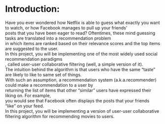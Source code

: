 # Introduction:
Have you ever wondered how Netflix is able to guess what exactly you want to watch, or how Facebook manages to pull up your friends’<br>
posts that you have been eager to read? Oftentimes, these mind guessing tasks are translated into a recommendation problem<br>
in which items are ranked based on their relevance scores and the top items are suggested to the user.<br>
In this project, you will be implementing one of the most widely used social recommendation paradigms<br>
, called user-user collaborative filtering (well, a simple version of it).<br>
The intuition behind the algorithm is that users who have the same “taste” are likely to like to same set of things.<br>
With such an assumption, a recommendation system (a.k.a.recommender) could make a recommendation to a user by<br>
returning the list of items that other “similar” users have expressed their liking on. For example,<br>
you would see that Facebook often displays the posts that your friends “like” on your feed.<br>
In this project, you will be implementing a version of user-user collaborative filtering algorithm for recommending movies to users.
